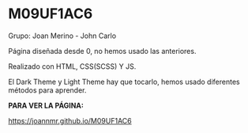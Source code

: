 # M09UF1AC6

Grupo: Joan Merino - John Carlo

Página diseñada desde 0, no hemos usado las anteriores.

Realizado con HTML, CSS(SCSS) Y JS.

El Dark Theme y Light Theme hay que tocarlo, hemos usado diferentes métodos para aprender.

**PARA VER LA PÁGINA:**

https://joannmr.github.io/M09UF1AC6
